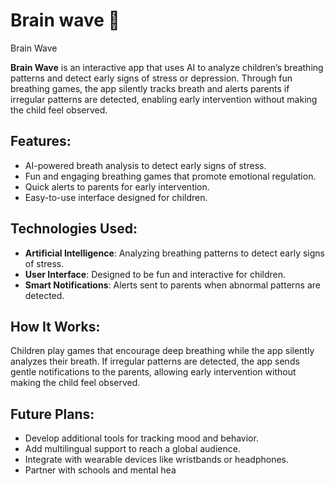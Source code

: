 # Brain wave 🧠
Brain Wave

**Brain Wave** is an interactive app that uses AI to analyze children’s breathing patterns and detect early signs of stress or depression. Through fun breathing games, the app silently tracks breath and alerts parents if irregular patterns are detected, enabling early intervention without making the child feel observed.

## Features:
- AI-powered breath analysis to detect early signs of stress.
- Fun and engaging breathing games that promote emotional regulation.
- Quick alerts to parents for early intervention.
- Easy-to-use interface designed for children.

## Technologies Used:
- **Artificial Intelligence**: Analyzing breathing patterns to detect early signs of stress.
- **User Interface**: Designed to be fun and interactive for children.
- **Smart Notifications**: Alerts sent to parents when abnormal patterns are detected.

## How It Works:
Children play games that encourage deep breathing while the app silently analyzes their breath. If irregular patterns are detected, the app sends gentle notifications to the parents, allowing early intervention without making the child feel observed.

## Future Plans:
- Develop additional tools for tracking mood and behavior.
- Add multilingual support to reach a global audience.
- Integrate with wearable devices like wristbands or headphones.
- Partner with schools and mental hea

